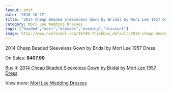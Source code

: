 ```yaml
---
layout: post
date: '2016-10-27'
title: "2014 Cheap Beaded Sleeveless Gown by Bridal by Mori Lee 1957 Dress"
category: Mori Lee Wedding Dresses
tags: ["beaded","mori","dresses","evening","discount"]
image: http://www.neoformal.com/16740-thickbox_default/2014-cheap-beaded-sleeveless-gown-by-bridal-by-mori-lee-1957-dress.jpg
---
```

2014 Cheap Beaded Sleeveless Gown by Bridal by Mori Lee 1957 Dress

On Sales: **$407.99**
<a href="https://www.neoformal.com/en/mori-lee-wedding-dresses-2014/5543-2014-cheap-beaded-sleeveless-gown-by-bridal-by-mori-lee-1957-dress.html"><amp-img layout="responsive" width="600" height="600" src="//www.neoformal.com/16740-thickbox_default/2014-cheap-beaded-sleeveless-gown-by-bridal-by-mori-lee-1957-dress.jpg" alt="2014 Cheap Beaded Sleeveless Gown by Bridal by Mori Lee 1957 Dress 0" /></a>
<a href="https://www.neoformal.com/en/mori-lee-wedding-dresses-2014/5543-2014-cheap-beaded-sleeveless-gown-by-bridal-by-mori-lee-1957-dress.html"><amp-img layout="responsive" width="600" height="600" src="//www.neoformal.com/16741-thickbox_default/2014-cheap-beaded-sleeveless-gown-by-bridal-by-mori-lee-1957-dress.jpg" alt="2014 Cheap Beaded Sleeveless Gown by Bridal by Mori Lee 1957 Dress 1" /></a>
<a href="https://www.neoformal.com/en/mori-lee-wedding-dresses-2014/5543-2014-cheap-beaded-sleeveless-gown-by-bridal-by-mori-lee-1957-dress.html"><amp-img layout="responsive" width="600" height="600" src="//www.neoformal.com/16742-thickbox_default/2014-cheap-beaded-sleeveless-gown-by-bridal-by-mori-lee-1957-dress.jpg" alt="2014 Cheap Beaded Sleeveless Gown by Bridal by Mori Lee 1957 Dress 2" /></a>
<a href="https://www.neoformal.com/en/mori-lee-wedding-dresses-2014/5543-2014-cheap-beaded-sleeveless-gown-by-bridal-by-mori-lee-1957-dress.html"><amp-img layout="responsive" width="600" height="600" src="//www.neoformal.com/16743-thickbox_default/2014-cheap-beaded-sleeveless-gown-by-bridal-by-mori-lee-1957-dress.jpg" alt="2014 Cheap Beaded Sleeveless Gown by Bridal by Mori Lee 1957 Dress 3" /></a>
<a href="https://www.neoformal.com/en/mori-lee-wedding-dresses-2014/5543-2014-cheap-beaded-sleeveless-gown-by-bridal-by-mori-lee-1957-dress.html"><amp-img layout="responsive" width="600" height="600" src="//www.neoformal.com/16744-thickbox_default/2014-cheap-beaded-sleeveless-gown-by-bridal-by-mori-lee-1957-dress.jpg" alt="2014 Cheap Beaded Sleeveless Gown by Bridal by Mori Lee 1957 Dress 4" /></a>
<a href="https://www.neoformal.com/en/mori-lee-wedding-dresses-2014/5543-2014-cheap-beaded-sleeveless-gown-by-bridal-by-mori-lee-1957-dress.html"><amp-img layout="responsive" width="600" height="600" src="//www.neoformal.com/16745-thickbox_default/2014-cheap-beaded-sleeveless-gown-by-bridal-by-mori-lee-1957-dress.jpg" alt="2014 Cheap Beaded Sleeveless Gown by Bridal by Mori Lee 1957 Dress 5" /></a>

Buy it: [2014 Cheap Beaded Sleeveless Gown by Bridal by Mori Lee 1957 Dress](https://www.neoformal.com/en/mori-lee-wedding-dresses-2014/5543-2014-cheap-beaded-sleeveless-gown-by-bridal-by-mori-lee-1957-dress.html "2014 Cheap Beaded Sleeveless Gown by Bridal by Mori Lee 1957 Dress")

View more: [Mori Lee Wedding Dresses](https://www.neoformal.com/en/67-mori-lee-wedding-dresses-2014 "Mori Lee Wedding Dresses")